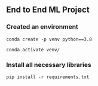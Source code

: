 ## End to End ML Project
### Created an environment
```
conda create -p venv python==3.8

conda activate venv/
```
### Install all necessary libraries
```
pip install -r requirements.txt
```